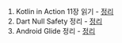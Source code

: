 1. Kotlin in Action 11장 읽기 - [정리](https://github.com/book-driven-development/kotlin-in-action/blob/main/summary/chapter11.md)
2. Dart Null Safety 정리 - [정리](https://beomseok95.tistory.com/362)
3. Android Glide 정리 - [정리](https://github.com/beomjo/android-study/blob/main/summary/etc/glide.md)